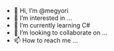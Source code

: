 - 👋 Hi, I’m @megyori
- 👀 I’m interested in ...
- 🌱 I’m currently learning C#
- 💞️ I’m looking to collaborate on ...
- 📫 How to reach me ...

<!---
megyori/megyori is a ✨ special ✨ repository because its `README.md` (this file) appears on your GitHub profile.
You can click the Preview link to take a look at your changes.
--->

